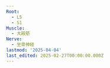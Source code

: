 ```yaml
---
Root:
  - L5
  - S1
Muscle:
  - 大殿筋
Nerve:
  - 坐骨神経
lastmod: '2025-04-04'
last_edited: 2025-02-27T00:00:00.000Z
---
```



